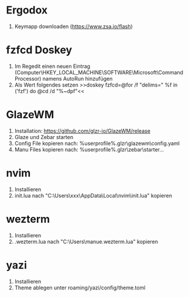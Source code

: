 Ergodox
=======
1. Keymapp downloaden (https://www.zsa.io/flash)

fzfcd Doskey
============
1. Im Regedit einen neuen Eintrag (Computer\HKEY_LOCAL_MACHINE\SOFTWARE\Microsoft\Command Processor) namens AutoRun hinzufügen
2. Als Wert folgendes setzen >>doskey fzfcd=@for /f "delims=" %f in ('fzf') do @cd /d "%~dpf"<<

GlazeWM
=======
1. Installation: https://github.com/glzr-io/GlazeWM/release
2. Glaze und Zebar starten
3. Config File kopieren nach: %userprofile%\.glzr\glazewm\config.yaml
3. Manu Files kopieren nach: %userprofile%\.glzr\zebar\starter\...

nvim
====
1. Installieren
2. init.lua nach "C:\Users\xxx\AppData\Local\nvim\init.lua" kopieren

wezterm
=======
1. Installieren
2. .wezterm.lua nach "C:\Users\manue\.wezterm.lua" kopieren

yazi
====
1. Installieren
2. Theme ablegen unter roaming/yazi/config/theme.toml

